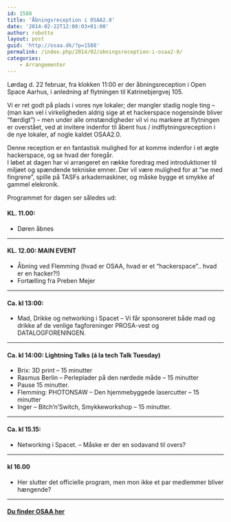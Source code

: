 ```yaml
---
id: 1588
title: 'Åbningsreception i OSAA2.0'
date: '2014-02-22T12:00:03+01:00'
author: robotto
layout: post
guid: 'http://osaa.dk/?p=1588'
permalink: /index.php/2014/02/abningsreception-i-osaa2-0/
categories:
    - Arrangementer
---
```


Lørdag d. 22 februar, fra klokken 11:00 er der åbningsreception i Open Space Aarhus, i anledning af flytningen til Katrinebjergvej 105.

Vi er ret godt på plads i vores nye lokaler; der mangler stadig nogle ting – (man kan vel i virkeligheden aldrig sige at et hackerspace nogensinde bliver “færdigt”) – men under alle omstændigheder vil vi nu markere at flytningen er overstået, ved at invitere indenfor til åbent hus / indflytningsreception i de nye lokaler, af nogle kaldet OSAA2.0.

Denne reception er en fantastisk mulighed for at komme indenfor i et ægte hackerspace, og se hvad der foregår.  
I løbet at dagen har vi arrangeret en række foredrag med introduktioner til miljøet og spændende tekniske emner. Der vil være mulighed for at “se med fingrene”, spille på TASFs arkademaskiner, og måske bygge et smykke af gammel elekronik.

Programmet for dagen ser således ud:

#### KL. 11.00:

- Døren åbnes

---

#### KL. 12.00: MAIN EVENT

- Åbning ved Flemming (hvad er OSAA, hvad er et “hackerspace”.. hvad er en hacker?!)
- Fortælling fra Preben Mejer

---

#### Ca. kl 13:00:

- Mad, Drikke og networking i Spacet – Vi får sponsoreret både mad og drikke af de venlige fagforeninger PROSA-vest og DATALOGFORENINGEN.

---

#### Ca. kl 14:00: Lightning Talks (á la tech Talk Tuesday)

- Brix: 3D print – 15 minutter
- Rasmus Berlin – Perleplader på den nørdede måde – 15 minutter
- Pause 15 minutter.
- Flemming: PHOTONSAW – Den hjemmebyggede lasercutter – 15 minutter
- Inger – Bitch’n’Switch, Smykkeworkshop – 15 minutter.

---

#### Ca. kl 15.15:

- Networking i Spacet. – Måske er der en sodavand til overs?

---

#### kl 16.00

- Her slutter det officielle program, men mon ikke et par medlemmer bliver hængende?

---

#### [Du finder OSAA her](http://find.osaa.dk)